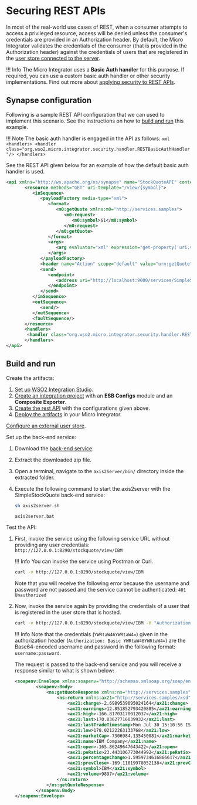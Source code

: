 # Securing REST APIs
In most of the real-world use cases of REST, when a consumer attempts to access a privileged resource, access will be denied unless the consumer's credentials are provided in an Authorization header. By default, the Micro Integrator validates the credentials of the consumer (that is provided in the Authorization header) against the credentials of users that are registered in the [user store connected to the server]({{base_path}}/install-and-setup/setup/mi-setup/user_stores/setting_up_a_userstore/). 

!!! Info
    The Micro Integrator uses a <b>Basic Auth handler</b> for this purpose. If required, you can use a custom basic auth handler or other security implementations. Find out more about [applying security to REST APIs]({{base_path}}/integrate/develop/advanced-development/applying-security-to-an-api).

## Synapse configuration

Following is a sample REST API configuration that we can used to implement this scenario. See the instructions on how to [build and run](#build-and-run) this example.

!!! Note
    The basic auth handler is engaged in the API as follows:
    ```xml
    <handlers>
        <handler class="org.wso2.micro.integrator.security.handler.RESTBasicAuthHandler"/>
    </handlers>
    ```

See the REST API given below for an example of how the default basic auth handler is used.

```xml
<api xmlns="http://ws.apache.org/ns/synapse" name="StockQuoteAPI" context="/stockquote">
       <resource methods="GET" uri-template="/view/{symbol}">
          <inSequence>
             <payloadFactory media-type="xml">
                <format>
                   <m0:getQuote xmlns:m0="http://services.samples">
                      <m0:request>
                         <m0:symbol>$1</m0:symbol>
                      </m0:request>
                   </m0:getQuote>
                </format>
                <args>
                   <arg evaluator="xml" expression="get-property('uri.var.symbol')"/>
                </args>
             </payloadFactory>
             <header name="Action" scope="default" value="urn:getQuote"/>
             <send>
                <endpoint>
                   <address uri="http://localhost:9000/services/SimpleStockQuoteService" format="soap11"/>
                </endpoint>
             </send>
          </inSequence>
          <outSequence>
             <send/>
          </outSequence>
          <faultSequence/>
       </resource>
       <handlers>
        <handler class="org.wso2.micro.integrator.security.handler.RESTBasicAuthHandler"/>
       </handlers>
</api>
```

## Build and run

Create the artifacts:

1. [Set up WSO2 Integration Studio]({{base_path}}/integrate/develop/installing-wso2-integration-studio).
2. [Create an integration project]({{base_path}}/integrate/develop/create-integration-project) with an <b>ESB Configs</b> module and an <b>Composite Exporter</b>.
3. [Create the rest API]({{base_path}}/integrate/develop/creating-artifacts/creating-an-api) with the configurations given above.
4. [Deploy the artifacts]({{base_path}}/integrate/develop/deploy-artifacts) in your Micro Integrator.

[Configure an external user store]({{base_path}}/install-and-setup/setup/mi-setup/user_stores/setting_up_a_userstore).

Set up the back-end service:

1. Download the [back-end service](https://github.com/wso2-docs/WSO2_EI/blob/master/Back-End-Service/axis2Server.zip).
2. Extract the downloaded zip file.
3. Open a terminal, navigate to the `axis2Server/bin/` directory inside the extracted folder.
4. Execute the following command to start the axis2server with the SimpleStockQuote back-end service:
   
      ```bash tab='On MacOS/Linux/CentOS'
      sh axis2server.sh
      ```
          
      ```bash tab='On Windows'
      axis2server.bat
      ```

Test the API:

1.  First, invoke the service using the following service URL without providing any user credentials: `http://127.0.0.1:8290/stockquote/view/IBM`

    !!! Info
        You can invoke the service using Postman or Curl.
        
    ```bash
    curl -v http://127.0.0.1:8290/stockquote/view/IBM
    ```
    
    Note that you will receive the following error because the username and password are not passed and the service cannot be authenticated: `401 Unauthorized`

2.  Now, invoke the service again by providing the credentials of a user that is registered in the user store that is hosted.

    ```bash
    curl -v http://127.0.0.1:8290/stockquote/view/IBM -H "Authorization: Basic YWRtaW46YWRtaW4="
    ```
    !!! Info
         Note that the credentials (`YWRtaW46YWRtaW4=`) given in the authorization header (`Authorization: Basic YWRtaW46YWRtaW4=`) are the Base64-encoded username and password in the following format: `username:password`.

    The request is passed to the back-end service and you will receive a response similar to what is shown below:

    ```xml
    <soapenv:Envelope xmlns:soapenv="http://schemas.xmlsoap.org/soap/envelope/">
            <soapenv:Body>
                <ns:getQuoteResponse xmlns:ns="http://services.samples">
                    <ns:return xmlns:ax21="http://services.samples/xsd" xmlns:xsi="http://www.w3.org/2001/XMLSchema-instance" xsi:type="ax21:GetQuoteResponse">
                        <ax21:change>-2.6989539095024164</ax21:change>
                        <ax21:earnings>12.851852793420885</ax21:earnings>
                        <ax21:high>-166.81703170012037</ax21:high>
                        <ax21:last>170.03627716039932</ax21:last>
                        <ax21:lastTradeTimestamp>Mon Jul 30 15:10:56 IST 2018</ax21:lastTradeTimestamp>
                        <ax21:low>178.02122263133768</ax21:low>
                        <ax21:marketCap>-7306984.135450081</ax21:marketCap>
                        <ax21:name>IBM Company</ax21:name>
                        <ax21:open>-165.86249647643422</ax21:open>
                        <ax21:peRatio>23.443106773044992</ax21:peRatio>
                        <ax21:percentageChange>1.5959734616866617</ax21:percentageChange>
                        <ax21:prevClose>-169.11019978052138</ax21:prevClose>
                        <ax21:symbol>IBM</ax21:symbol>
                        <ax21:volume>9897</ax21:volume>
                    </ns:return>
                </ns:getQuoteResponse>
            </soapenv:Body>
    </soapenv:Envelope>
    ```
